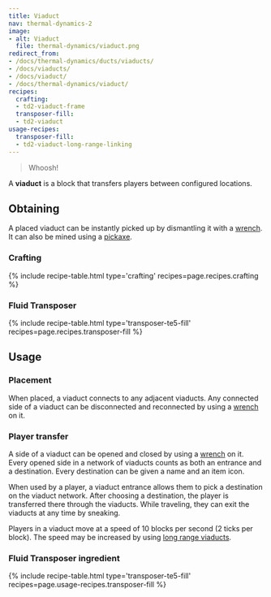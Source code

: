 ```yaml
---
title: Viaduct
nav: thermal-dynamics-2
image:
- alt: Viaduct
  file: thermal-dynamics/viaduct.png
redirect_from:
- /docs/thermal-dynamics/ducts/viaducts/
- /docs/viaducts/
- /docs/viaduct/
- /docs/thermal-dynamics/viaduct/
recipes:
  crafting:
  - td2-viaduct-frame
  transposer-fill:
  - td2-viaduct
usage-recipes:
  transposer-fill:
  - td2-viaduct-long-range-linking
---
```


> Whoosh!


A **viaduct** is a block that transfers players between configured locations.


Obtaining
---------

A placed viaduct can be instantly picked up by dismantling it with a
[wrench](/docs/wrenches/). It can also be mined using a
[pickaxe](https://minecraft.gamepedia.com/Pickaxe).

### Crafting
{% include recipe-table.html type='crafting' recipes=page.recipes.crafting %}

### Fluid Transposer
{% include recipe-table.html type='transposer-te5-fill' recipes=page.recipes.transposer-fill %}


Usage
-----

### Placement
When placed, a viaduct connects to any adjacent viaducts. Any connected side of
a viaduct can be disconnected and reconnected by using a
[wrench](/docs/wrenches/) on it.

### Player transfer
A side of a viaduct can be opened and closed by using a
[wrench](/docs/wrenches/) on it. Every opened side in a network of viaducts
counts as both an entrance and a destination. Every destination can be given a
name and an item icon.

When used by a player, a viaduct entrance allows them to pick a destination on
the viaduct network. After choosing a destination, the player is transferred
there through the viaducts. While traveling, they can exit the viaducts at any
time by sneaking.

Players in a viaduct move at a speed of 10 blocks per second (2 ticks per
block). The speed may be increased by using [long range
viaducts](/docs/thermal-dynamics-2/long-range-viaduct/).


### Fluid Transposer ingredient
{% include recipe-table.html type='transposer-te5-fill' recipes=page.usage-recipes.transposer-fill %}
